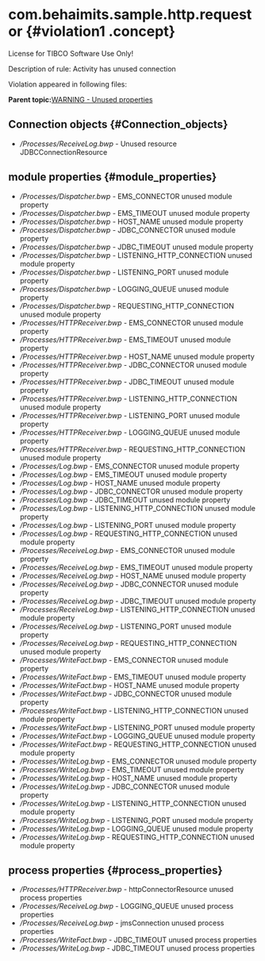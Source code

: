# com.behaimits.sample.http.requestor {#violation1 .concept}

License for TIBCO Software Use Only!

Description of rule: Activity has unused connection

Violation appeared in following files:

**Parent topic:**[WARNING - Unused properties](../../../qa/rules/WARNING_-_Unused_properties.md)

## Connection objects {#Connection_objects}

-   */Processes/ReceiveLog.bwp* - Unused resource JDBCConnectionResource

## module properties {#module_properties}

-   */Processes/Dispatcher.bwp* - EMS\_CONNECTOR unused module property
-   */Processes/Dispatcher.bwp* - EMS\_TIMEOUT unused module property
-   */Processes/Dispatcher.bwp* - HOST\_NAME unused module property
-   */Processes/Dispatcher.bwp* - JDBC\_CONNECTOR unused module property
-   */Processes/Dispatcher.bwp* - JDBC\_TIMEOUT unused module property
-   */Processes/Dispatcher.bwp* - LISTENING\_HTTP\_CONNECTION unused module property
-   */Processes/Dispatcher.bwp* - LISTENING\_PORT unused module property
-   */Processes/Dispatcher.bwp* - LOGGING\_QUEUE unused module property
-   */Processes/Dispatcher.bwp* - REQUESTING\_HTTP\_CONNECTION unused module property
-   */Processes/HTTPReceiver.bwp* - EMS\_CONNECTOR unused module property
-   */Processes/HTTPReceiver.bwp* - EMS\_TIMEOUT unused module property
-   */Processes/HTTPReceiver.bwp* - HOST\_NAME unused module property
-   */Processes/HTTPReceiver.bwp* - JDBC\_CONNECTOR unused module property
-   */Processes/HTTPReceiver.bwp* - JDBC\_TIMEOUT unused module property
-   */Processes/HTTPReceiver.bwp* - LISTENING\_HTTP\_CONNECTION unused module property
-   */Processes/HTTPReceiver.bwp* - LISTENING\_PORT unused module property
-   */Processes/HTTPReceiver.bwp* - LOGGING\_QUEUE unused module property
-   */Processes/HTTPReceiver.bwp* - REQUESTING\_HTTP\_CONNECTION unused module property
-   */Processes/Log.bwp* - EMS\_CONNECTOR unused module property
-   */Processes/Log.bwp* - EMS\_TIMEOUT unused module property
-   */Processes/Log.bwp* - HOST\_NAME unused module property
-   */Processes/Log.bwp* - JDBC\_CONNECTOR unused module property
-   */Processes/Log.bwp* - JDBC\_TIMEOUT unused module property
-   */Processes/Log.bwp* - LISTENING\_HTTP\_CONNECTION unused module property
-   */Processes/Log.bwp* - LISTENING\_PORT unused module property
-   */Processes/Log.bwp* - REQUESTING\_HTTP\_CONNECTION unused module property
-   */Processes/ReceiveLog.bwp* - EMS\_CONNECTOR unused module property
-   */Processes/ReceiveLog.bwp* - EMS\_TIMEOUT unused module property
-   */Processes/ReceiveLog.bwp* - HOST\_NAME unused module property
-   */Processes/ReceiveLog.bwp* - JDBC\_CONNECTOR unused module property
-   */Processes/ReceiveLog.bwp* - JDBC\_TIMEOUT unused module property
-   */Processes/ReceiveLog.bwp* - LISTENING\_HTTP\_CONNECTION unused module property
-   */Processes/ReceiveLog.bwp* - LISTENING\_PORT unused module property
-   */Processes/ReceiveLog.bwp* - REQUESTING\_HTTP\_CONNECTION unused module property
-   */Processes/WriteFact.bwp* - EMS\_CONNECTOR unused module property
-   */Processes/WriteFact.bwp* - EMS\_TIMEOUT unused module property
-   */Processes/WriteFact.bwp* - HOST\_NAME unused module property
-   */Processes/WriteFact.bwp* - JDBC\_CONNECTOR unused module property
-   */Processes/WriteFact.bwp* - LISTENING\_HTTP\_CONNECTION unused module property
-   */Processes/WriteFact.bwp* - LISTENING\_PORT unused module property
-   */Processes/WriteFact.bwp* - LOGGING\_QUEUE unused module property
-   */Processes/WriteFact.bwp* - REQUESTING\_HTTP\_CONNECTION unused module property
-   */Processes/WriteLog.bwp* - EMS\_CONNECTOR unused module property
-   */Processes/WriteLog.bwp* - EMS\_TIMEOUT unused module property
-   */Processes/WriteLog.bwp* - HOST\_NAME unused module property
-   */Processes/WriteLog.bwp* - JDBC\_CONNECTOR unused module property
-   */Processes/WriteLog.bwp* - LISTENING\_HTTP\_CONNECTION unused module property
-   */Processes/WriteLog.bwp* - LISTENING\_PORT unused module property
-   */Processes/WriteLog.bwp* - LOGGING\_QUEUE unused module property
-   */Processes/WriteLog.bwp* - REQUESTING\_HTTP\_CONNECTION unused module property

## process properties {#process_properties}

-   */Processes/HTTPReceiver.bwp* - httpConnectorResource unused process properties
-   */Processes/ReceiveLog.bwp* - LOGGING\_QUEUE unused process properties
-   */Processes/ReceiveLog.bwp* - jmsConnection unused process properties
-   */Processes/WriteFact.bwp* - JDBC\_TIMEOUT unused process properties
-   */Processes/WriteLog.bwp* - JDBC\_TIMEOUT unused process properties

